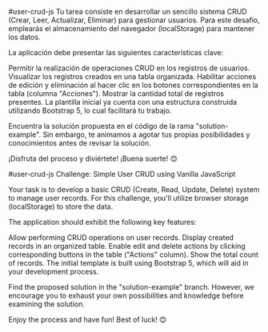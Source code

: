 #user-crud-js
Tu tarea consiste en desarrollar un sencillo sistema CRUD (Crear, Leer, Actualizar, Eliminar) para gestionar usuarios. Para este desafío, emplearás el almacenamiento del navegador (localStorage) para mantener los datos.

La aplicación debe presentar las siguientes características clave:

Permitir la realización de operaciones CRUD en los registros de usuarios. Visualizar los registros creados en una tabla organizada. Habilitar acciones de edición y eliminación al hacer clic en los botones correspondientes en la tabla (columna "Acciones"). Mostrar la cantidad total de registros presentes. La plantilla inicial ya cuenta con una estructura construida utilizando Bootstrap 5, lo cual facilitará tu trabajo.

Encuentra la solución propuesta en el código de la rama "solution-example". Sin embargo, te animamos a agotar tus propias posibilidades y conocimientos antes de revisar la solución.

¡Disfruta del proceso y diviértete! ¡Buena suerte! 😊

#user-crud-js
Challenge: Simple User CRUD using Vanilla JavaScript

Your task is to develop a basic CRUD (Create, Read, Update, Delete) system to manage user records. For this challenge, you'll utilize browser storage (localStorage) to store the data.

The application should exhibit the following key features:

Allow performing CRUD operations on user records. Display created records in an organized table. Enable edit and delete actions by clicking corresponding buttons in the table ("Actions" column). Show the total count of records. The initial template is built using Bootstrap 5, which will aid in your development process.

Find the proposed solution in the "solution-example" branch. However, we encourage you to exhaust your own possibilities and knowledge before examining the solution.

Enjoy the process and have fun! Best of luck! 😊
